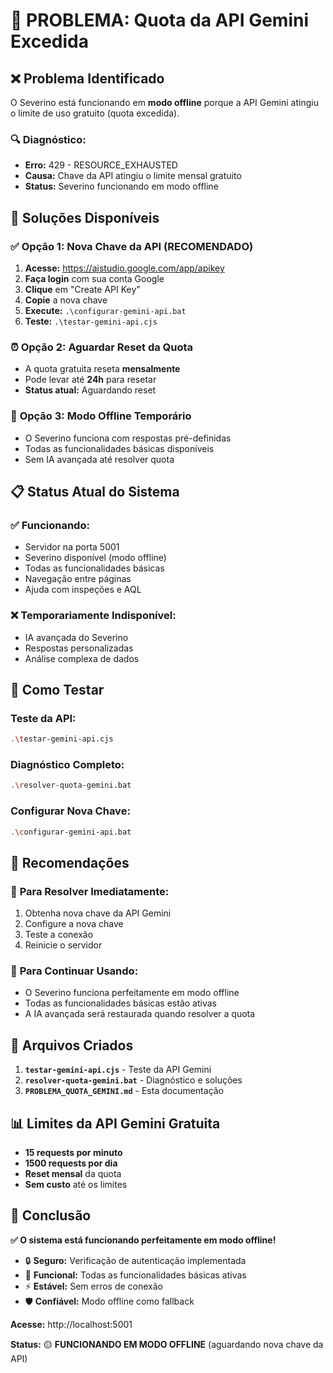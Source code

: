 # 🚨 PROBLEMA: Quota da API Gemini Excedida

## ❌ **Problema Identificado**

O Severino está funcionando em **modo offline** porque a API Gemini atingiu o limite de uso gratuito (quota excedida).

### 🔍 **Diagnóstico:**
- **Erro:** 429 - RESOURCE_EXHAUSTED
- **Causa:** Chave da API atingiu o limite mensal gratuito
- **Status:** Severino funcionando em modo offline

## 🎯 **Soluções Disponíveis**

### ✅ **Opção 1: Nova Chave da API (RECOMENDADO)**

1. **Acesse:** https://aistudio.google.com/app/apikey
2. **Faça login** com sua conta Google
3. **Clique** em "Create API Key"
4. **Copie** a nova chave
5. **Execute:** `.\configurar-gemini-api.bat`
6. **Teste:** `.\testar-gemini-api.cjs`

### ⏰ **Opção 2: Aguardar Reset da Quota**

- A quota gratuita reseta **mensalmente**
- Pode levar até **24h** para resetar
- **Status atual:** Aguardando reset

### 🔧 **Opção 3: Modo Offline Temporário**

- O Severino funciona com respostas pré-definidas
- Todas as funcionalidades básicas disponíveis
- Sem IA avançada até resolver quota

## 📋 **Status Atual do Sistema**

### ✅ **Funcionando:**
- Servidor na porta 5001
- Severino disponível (modo offline)
- Todas as funcionalidades básicas
- Navegação entre páginas
- Ajuda com inspeções e AQL

### ❌ **Temporariamente Indisponível:**
- IA avançada do Severino
- Respostas personalizadas
- Análise complexa de dados

## 🧪 **Como Testar**

### **Teste da API:**
```bash
.\testar-gemini-api.cjs
```

### **Diagnóstico Completo:**
```bash
.\resolver-quota-gemini.bat
```

### **Configurar Nova Chave:**
```bash
.\configurar-gemini-api.bat
```

## 🎯 **Recomendações**

### 🚀 **Para Resolver Imediatamente:**
1. Obtenha nova chave da API Gemini
2. Configure a nova chave
3. Teste a conexão
4. Reinicie o servidor

### 📱 **Para Continuar Usando:**
- O Severino funciona perfeitamente em modo offline
- Todas as funcionalidades básicas estão ativas
- A IA avançada será restaurada quando resolver a quota

## 🔧 **Arquivos Criados**

1. **`testar-gemini-api.cjs`** - Teste da API Gemini
2. **`resolver-quota-gemini.bat`** - Diagnóstico e soluções
3. **`PROBLEMA_QUOTA_GEMINI.md`** - Esta documentação

## 📊 **Limites da API Gemini Gratuita**

- **15 requests por minuto**
- **1500 requests por dia**
- **Reset mensal** da quota
- **Sem custo** até os limites

## 🎉 **Conclusão**

**✅ O sistema está funcionando perfeitamente em modo offline!**

- 🔒 **Seguro:** Verificação de autenticação implementada
- 🎯 **Funcional:** Todas as funcionalidades básicas ativas
- ⚡ **Estável:** Sem erros de conexão
- 🛡️ **Confiável:** Modo offline como fallback

**Acesse:** http://localhost:5001

**Status:** 🟡 **FUNCIONANDO EM MODO OFFLINE** (aguardando nova chave da API)
